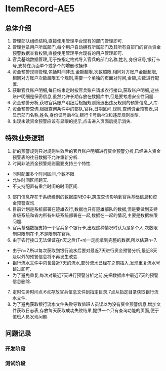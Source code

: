 # ItemRecord-AE5
## 总体介绍
1. 管理部队组织结构,直接使用管理平台现有的部门管理即可.
2. 管理登录用户所属部门,每个用户自动拥有所属部门及其所有自部门的官兵资金预警数据查看权限,直接使用管理平台现有的用户管理即可.
3. 官兵基础数据管理,用于按指定格式导入官兵的部门名称,姓名,身份证号,银行卡号,支持在页面单个或多个的增删改操作.
4. 资金预警规则管理,包括时间非法,金额超限,次数超限,相同对方账户金额超限,相同对方账户次数超限五个规则,需要一个单独的页面对时间,金额,次数进行配置.
5. 获取官兵账户明细,每日结束定时按官兵账户请求农行接口,获取账户明细,这些账户明细是保密信息,虽然允许长期存放在数据库中,但是要考虑安全性问题.
6. 资金预警分析,获取官兵账户明细后根据规则筛选出违反规则的预警信息,入库.
7. 资金预警查询,根据查询条件中的部队,官兵,日期区间,规则,查询资金预警表,只显示部门名称,姓名,身份证号后4位,银行卡号后4位和违反规则类型.
8. 出现未读资金预警应该有显眼的提示,点击进入页面后提示消失.

## 特殊业务逻辑
1. 新的预警规则只对规则生效后的官兵账户明细进行资金预警分析,已经进入资金预警表的往日数据不允许重新分析.
2. 时间非法资金预警规则需要支持三个特性.
  - 同时配置多个时间区间,个数不限.
  - 允许时间区间跨天.
  - 不支持配置有重合时间的时间区间.
3. 部门信息存在于系统级别的数据库NEO中,跨库查询影响到官兵基础信息和资金预警查询.
4. 目前计划是系统部署在楚雄农行,数据也只有楚雄部队的数据,但是要做到支持省级系统和省内所有州级系统部署在一起,数据在一起的情况,主要是数据权限问题.
5. 官兵基础数据支持一个官兵多个银行卡,出现这种情况时认为是多个人,次数限制只限制在卡,不是限制在官兵.
6. 由于农行接口无法保证在n天之后(T+n)一定能拿到完整的数据,所以估算n=7.
  - 由于n=7,所以每次获取到银行流水后要对最近7天进行资金预警分析,最近8天及以外的预警信息将不再发生改变.
  - 银行流水文件中包含最近7天的流水,部分流水已经在之前插入,发现重复流水号跳过即可.
  - 为了避免重复,每次对最近7天进行预警分析之前,先把数据库中最近7天的预警信息删除.
7. 定时任务时间点:6点存放官兵信息文件到指定目录,7点从指定目录获取银行流水文件.
8. 为了避免获取银行流水文件失败导致值班人员误以为没有资金预警信息,增加文件获取日志表,存放每天获取成功失败结果,提供一个只有查询功能的页面,便于值班人员发现问题.

## 问题记录
### 开发阶段

### 测试阶段
